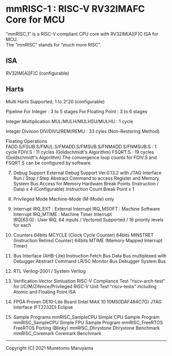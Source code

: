 # mmRISC-1 : RISC-V RV32IMAFC Core for MCU

“mmRISC_1” is a RISC-V compliant CPU core with RV32IM[A][F]C ISA for MCU.<br>
The “mmRISC” stands for “much more RISC”.

## ISA
RV32IM[A][F]C (configurable)

## Harts
Multi Harts Supported, 1 to 2^20 (configurable)


Pipeline
  For Integer : 3 to 5 stages
  For Floating Point : 3 to 6 stages

Integer Multiplication
  MUL/MULH/MULHSU/MULHU : 1 cycle

Integer Division
  DIV/DIVU/REM/REMU : 33 cyles (Non-Restoring Method)

Floating Operations
  FADD.S/FSUB.S/FMUL.S/FMADD.S/FMSUB.S/FNMADD.S/FNMSUB.S : 1 cycle
  FDIV.S  : 11 cycles (Goldschmidt's Algorithm)
  FSQRT.S : 19 cycles (Goldschmidt's Algorithm)
  The convergence loop counts for FDIV.S and FSQRT.S can be configured by software.

7. Debug Support
External Debug Support Ver.0.13.2 with JTAG Interface
Run / Stop / Step
Abstract Command to access Register and Memory
System Bus Access for Memory
Hardware Break Points (Instruction / Data) x 4 (Configurable)
Instruction Count Break Point x 1

8. Privileged Mode
Machine-Mode (M-Mode) only

9. Interrupt
IRQ_EXT   : External Interrupt
IRQ_MSOFT : Machine Software Interrupt
IRQ_MTIME : Machine Timer Interrupt  
IRQ[63:0] : User IRQ, 64 inputs / Vectored Supported / 16 priority levels for each

10. Counters
64bits MCYCLE (Clock Cycle Counter)
64bits MINSTRET (Instruction Retired Counter)
64bits MTIME (Memory Mapped Interrupt Timer)

11. Bus Interface (AHB-Lite)
Instruction Fetch Bus
Data Bus multiplexed with Debugger Abstract Command
LR/SC Monitor Bus
Debugger System Bus

12. RTL
Verilog-2001 / System Verilog

13. Verification
Vector Simluation
RISC-V Compliance Test “riscv-arch-test” for I/C/M/Zifence/Privileged
RISC-V Unit Test “riscv-tests” including Atomic and Floating Point ISA

13. FPGA Proven
DE10-Lite Board (Intel MAX 10 10M50DAF484C7G)
JTAG Interface (FT2232D)
Eclipse 

14. Sample Programs
mmRISC_SampleCPU    Simple CPU Sample Program
mmRISC_SampleCPU    Simple FPU Sample Program
mmRISC_FreeRTOS     FreeRTOS Porting (Blinky)
mmRISC_Dhrystone    Dhrystone Benchmark
mmRISC_Coremark     Coremark Benchmark

-------------------------------------
Copyright (C) 2021 Munetomo Maruyama





